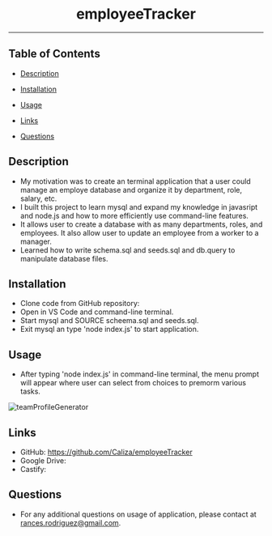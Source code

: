 <div align="center"><h1>employeeTracker</h1></div>
<hr />

## Table of Contents

  * [Description](#description)
  
  * [Installation](#installation)

  * [Usage](#usage)

  * [Links](#links)

  * [Questions](#questions)

## Description

- My motivation was to create an terminal application that a user could manage an employe database and organize it by department, role, salary, etc.
- I built this project to learn mysql and expand my knowledge in javasript and node.js and how to more efficiently use command-line features.
- It allows user to create a database with as many departments, roles, and employees. It also allow user to update an employee from a worker to a manager.
- Learned how to write schema.sql and seeds.sql and db.query to manipulate database files.

## Installation

- Clone code from GitHub repository:
- Open in VS Code and command-line terminal.
- Start mysql and SOURCE scheema.sql and seeds.sql.
- Exit mysql an type 'node index.js' to start application. 

## Usage
  
 - After typing 'node index.js' in command-line terminal, the menu prompt will appear where user can select from choices to premorm various tasks.



    
 ![teamProfileGenerator](./assets/images/teamroster.jpg)

## Links

- GitHub: https://github.com/Caliza/employeeTracker
- Google Drive: 
- Castify: 

## Questions

- For any additional questions on usage of application, please contact at rances.rodriguez@gmail.com.